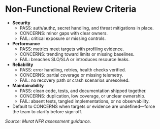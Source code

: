 # Non-Functional Review Criteria

- **Security**
  - PASS: auth/authz, secret handling, and threat mitigations in place.
  - CONCERNS: minor gaps with clear owners.
  - FAIL: critical exposure or missing controls.
- **Performance**
  - PASS: metrics meet targets with profiling evidence.
  - CONCERNS: trending toward limits or missing baselines.
  - FAIL: breaches SLO/SLA or introduces resource leaks.
- **Reliability**
  - PASS: error handling, retries, health checks verified.
  - CONCERNS: partial coverage or missing telemetry.
  - FAIL: no recovery path or crash scenarios unresolved.
- **Maintainability**
  - PASS: clean code, tests, and documentation shipped together.
  - CONCERNS: duplication, low coverage, or unclear ownership.
  - FAIL: absent tests, tangled implementations, or no observability.
- Default to CONCERNS when targets or evidence are undefined—force the team to clarify before sign-off.

_Source: Murat NFR assessment guidance._
